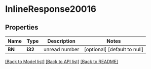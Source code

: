 # InlineResponse20016

## Properties
Name | Type | Description | Notes
------------ | ------------- | ------------- | -------------
**BN** | **i32** | unread number | [optional] [default to null]

[[Back to Model list]](../README.md#documentation-for-models) [[Back to API list]](../README.md#documentation-for-api-endpoints) [[Back to README]](../README.md)


